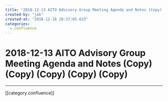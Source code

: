 ```yaml
---
title: "2018-12-13 AITO Advisory Group Meeting Agenda and Notes (Copy) (Copy) (Copy) (Copy) (Copy)"
created-by: "jak"
created-at: "2018-12-18 20:37:05.633"
categories:
  - confluence
---
```


# 2018-12-13 AITO Advisory Group Meeting Agenda and Notes (Copy) (Copy) (Copy) (Copy) (Copy)


---

[[category.confluence]]
